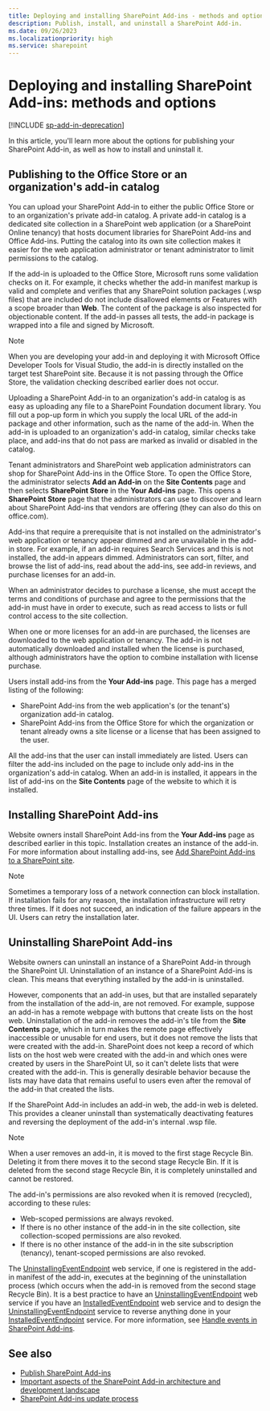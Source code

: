 ```yaml
---
title: Deploying and installing SharePoint Add-ins - methods and options
description: Publish, install, and uninstall a SharePoint Add-in.
ms.date: 09/26/2023
ms.localizationpriority: high
ms.service: sharepoint
---
```


# Deploying and installing SharePoint Add-ins: methods and options

[!INCLUDE [sp-add-in-deprecation](../../includes/snippets/sp-add-in-deprecation.md)]

In this article, you'll learn more about the options for publishing your SharePoint Add-in, as well as how to install and uninstall it.

<a name="MarketOrCatalog"> </a>
## Publishing to the Office Store or an organization's add-in catalog

You can upload your SharePoint Add-in to either the public Office Store or to an organization's private add-in catalog. A private add-in catalog is a dedicated site collection in a SharePoint web application (or a SharePoint Online tenancy) that hosts document libraries for SharePoint Add-ins and Office Add-ins. Putting the catalog into its own site collection makes it easier for the web application administrator or tenant administrator to limit permissions to the catalog. 

If the add-in is uploaded to the Office Store, Microsoft runs some validation checks on it. For example, it checks whether the add-in manifest markup is valid and complete and verifies that any SharePoint solution packages (.wsp files) that are included do not include disallowed elements or Features with a scope broader than **Web**. The content of the package is also inspected for objectionable content. If the add-in passes all tests, the add-in package is wrapped into a file and signed by Microsoft. 

> [!NOTE]
> When you are developing your add-in and deploying it with Microsoft Office Developer Tools for Visual Studio, the add-in is directly installed on the target test SharePoint site. Because it is not passing through the Office Store, the validation checking described earlier does not occur.

Uploading a SharePoint Add-in to an organization's add-in catalog is as easy as uploading any file to a SharePoint Foundation document library. You fill out a pop-up form in which you supply the local URL of the add-in package and other information, such as the name of the add-in. When the add-in is uploaded to an organization's add-in catalog, similar checks take place, and add-ins that do not pass are marked as invalid or disabled in the catalog. 

Tenant administrators and SharePoint web application administrators can shop for SharePoint Add-ins in the Office Store. To open the Office Store, the administrator selects **Add an Add-in** on the **Site Contents** page and then selects **SharePoint Store** in the **Your Add-ins** page. This opens a **SharePoint Store** page that the administrators can use to discover and learn about SharePoint Add-ins that vendors are offering (they can also do this on office.com). 

Add-ins that require a prerequisite that is not installed on the administrator's web application or tenancy appear dimmed and are unavailable in the add-in store. For example, if an add-in requires Search Services and this is not installed, the add-in appears dimmed. Administrators can sort, filter, and browse the list of add-ins, read about the add-ins, see add-in reviews, and purchase licenses for an add-in.

When an administrator decides to purchase a license, she must accept the terms and conditions of purchase and agree to the permissions that the add-in must have in order to execute, such as read access to lists or full control access to the site collection. 

When one or more licenses for an add-in are purchased, the licenses are downloaded to the web application or tenancy. The add-in is not automatically downloaded and installed when the license is purchased, although administrators have the option to combine installation with license purchase.

Users install add-ins from the **Your Add-ins** page. This page has a merged listing of the following:

- SharePoint Add-ins from the web application's (or the tenant's) organization add-in catalog.
- SharePoint Add-ins from the Office Store for which the organization or tenant already owns a site license or a license that has been assigned to the user.

All the add-ins that the user can install immediately are listed. Users can filter the add-ins included on the page to include only add-ins in the organization's add-in catalog. When an add-in is installed, it appears in the list of add-ins on the **Site Contents** page of the website to which it is installed.

<a name="Installing"> </a>
## Installing SharePoint Add-ins

Website owners install SharePoint Add-ins from the **Your Add-ins** page as described earlier in this topic. Installation creates an instance of the add-in. For more information about installing add-ins, see [Add SharePoint Add-ins to a SharePoint site](https://technet.microsoft.com/library/fp161231.aspx). 
 
> [!NOTE]
> Sometimes a temporary loss of a network connection can block installation. If installation fails for any reason, the installation infrastructure will retry three times. If it does not succeed, an indication of the failure appears in the UI. Users can retry the installation later. 

<a name="Uninstalling"> </a>
## Uninstalling SharePoint Add-ins

Website owners can uninstall an instance of a SharePoint Add-in through the SharePoint UI. Uninstallation of an instance of a SharePoint Add-ins is clean. This means that everything installed by the add-in is uninstalled. 

However, components that an add-in uses, but that are installed separately from the installation of the add-in, are not removed. For example, suppose an add-in has a remote webpage with buttons that create lists on the host web. Uninstallation of the add-in removes the add-in's tile from the **Site Contents** page, which in turn makes the remote page effectively inaccessible or unusable for end users, but it does not remove the lists that were created with the add-in. SharePoint does not keep a record of which lists on the host web were created with the add-in and which ones were created by users in the SharePoint UI, so it can't delete lists that were created with the add-in. This is generally desirable behavior because the lists may have data that remains useful to users even after the removal of the add-in that created the lists.

If the SharePoint Add-in includes an add-in web, the add-in web is deleted. This provides a cleaner uninstall than systematically deactivating features and reversing the deployment of the add-in's internal .wsp file.
 
> [!NOTE]
> When a user removes an add-in, it is moved to the first stage Recycle Bin. Deleting it from there moves it to the second stage Recycle Bin. If it is deleted from the second stage Recycle Bin, it is completely uninstalled and cannot be restored. 

The add-in's permissions are also revoked when it is removed (recycled), according to these rules:

- Web-scoped permissions are always revoked.
- If there is no other instance of the add-in in the site collection, site collection-scoped permissions are also revoked.
- If there is no other instance of the add-in in the site subscription (tenancy), tenant-scoped permissions are also revoked.

The [UninstallingEventEndpoint](https://msdn.microsoft.com/library/4194e44b-f2af-1db4-aad5-9b7b511b4348%28Office.15%29.aspx) web service, if one is registered in the add-in manifest of the add-in, executes at the beginning of the uninstallation process (which occurs when the add-in is removed from the second stage Recycle Bin). It is a best practice to have an [UninstallingEventEndpoint](https://msdn.microsoft.com/library/4194e44b-f2af-1db4-aad5-9b7b511b4348%28Office.15%29.aspx) web service if you have an [InstalledEventEndpoint](https://msdn.microsoft.com/library/af9f83d8-8325-3ede-d7b0-bb82c0445eb9%28Office.15%29.aspx) web service and to design the [UninstallingEventEndpoint](https://msdn.microsoft.com/library/4194e44b-f2af-1db4-aad5-9b7b511b4348%28Office.15%29.aspx) service to reverse anything done in your [InstalledEventEndpoint](https://msdn.microsoft.com/library/af9f83d8-8325-3ede-d7b0-bb82c0445eb9%28Office.15%29.aspx) service. For more information, see [Handle events in SharePoint Add-ins](handle-events-in-sharepoint-add-ins.md).

## See also
<a name="SP15deployinstallapps_addlresources"> </a>

-  [Publish SharePoint Add-ins](publish-sharepoint-add-ins.md)
-  [Important aspects of the SharePoint Add-in architecture and development landscape](important-aspects-of-the-sharepoint-add-in-architecture-and-development-landscap.md)
-  [SharePoint Add-ins update process](sharepoint-add-ins-update-process.md)
    
 

